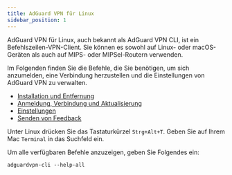 ```yaml
---
title: AdGuard VPN für Linux
sidebar_position: 1
---
```


AdGuard VPN für Linux, auch bekannt als AdGuard VPN CLI, ist ein Befehlszeilen-VPN-Client. Sie können es sowohl auf Linux- oder macOS-Geräten als auch auf MIPS- oder MIPSel-Routern verwenden.

Im Folgenden finden Sie die Befehle, die Sie benötigen, um sich anzumelden, eine Verbindung herzustellen und die Einstellungen von AdGuard VPN zu verwalten.

- [Installation und Entfernung](/adguard-vpn-for-linux/installation)
- [Anmeldung, Verbindung und Aktualisierung](/adguard-vpn-for-linux/login)
- [Einstellungen](/adguard-vpn-for-linux/settings)
- [Senden von Feedback](/adguard-vpn-for-linux/feedback)

Unter Linux drücken Sie das Tastaturkürzel `Strg+Alt+T`. Geben Sie auf Ihrem Mac `Terminal` in das Suchfeld ein.

Um alle verfügbaren Befehle anzuzeigen, geben Sie Folgendes ein:

```
adguardvpn-cli --help-all
```
